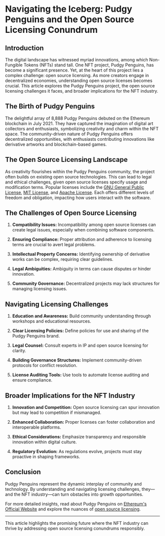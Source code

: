 # Navigating the Iceberg: Pudgy Penguins and the Open Source Licensing Conundrum

## Introduction

The digital landscape has witnessed myriad innovations, among which Non-Fungible Tokens (NFTs) stand tall. One NFT project, Pudgy Penguins, has become a significant presence. Yet, at the heart of this project lies a complex challenge: open source licensing. As more creators engage in decentralized economies, understanding open source licenses becomes crucial. This article explores the Pudgy Penguins project, the open source licensing challenges it faces, and broader implications for the NFT industry.

## The Birth of Pudgy Penguins

The delightful array of 8,888 Pudgy Penguins debuted on the Ethereum blockchain in July 2021. They have captured the imagination of digital art collectors and enthusiasts, symbolizing creativity and charm within the NFT space. The community-driven nature of Pudgy Penguins offers decentralized opportunities, with enthusiasts contributing innovations like derivative artworks and blockchain-based games.

## The Open Source Licensing Landscape

As creativity flourishes within the Pudgy Penguins community, the project often builds on existing open source technologies. This can lead to legal and ethical challenges, given open source licenses specify usage and modification terms. Popular licenses include the [GNU General Public License](https://www.gnu.org/licenses/gpl-3.0.en.html), [MIT License](https://opensource.org/licenses/MIT), and [Apache License](https://www.apache.org/licenses/LICENSE-2.0). Each offers different levels of freedom and obligation, impacting how users interact with the software.

## The Challenges of Open Source Licensing

1. **Compatibility Issues:** Incompatibility among open source licenses can create legal issues, especially when combining software components.
   
2. **Ensuring Compliance:** Proper attribution and adherence to licensing terms are crucial to avert legal problems.

3. **Intellectual Property Concerns:** Identifying ownership of derivative works can be complex, requiring clear guidelines.

4. **Legal Ambiguities:** Ambiguity in terms can cause disputes or hinder innovation.

5. **Community Governance:** Decentralized projects may lack structures for managing licensing issues.

## Navigating Licensing Challenges

1. **Education and Awareness:** Build community understanding through workshops and educational resources.

2. **Clear Licensing Policies:** Define policies for use and sharing of the Pudgy Penguins brand.

3. **Legal Counsel:** Consult experts in IP and open source licensing for clarity.

4. **Building Governance Structures:** Implement community-driven protocols for conflict resolution.

5. **License Auditing Tools:** Use tools to automate license auditing and ensure compliance.

## Broader Implications for the NFT Industry

1. **Innovation and Competition:** Open source licensing can spur innovation but may lead to competition if mismanaged.

2. **Enhanced Collaboration:** Proper licenses can foster collaboration and interoperable platforms.

3. **Ethical Considerations:** Emphasize transparency and responsible innovation within digital culture.

4. **Regulatory Evolution:** As regulations evolve, projects must stay proactive in shaping frameworks.

## Conclusion

Pudgy Penguins represent the dynamic interplay of community and technology. By understanding and navigating licensing challenges, they—and the NFT industry—can turn obstacles into growth opportunities.

For more detailed insights, read about Pudgy Penguins on [Ethereum's Official Website](https://ethereum.org/en/) and explore the nuances of [open source licensing](https://opensource.org/licenses).

---

This article highlights the promising future where the NFT industry can thrive by addressing open source licensing conundrums responsibly.